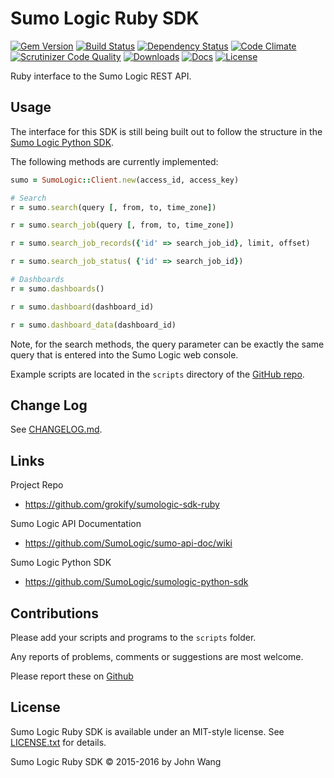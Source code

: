 Sumo Logic Ruby SDK
===================

[![Gem Version][gem-version-svg]][gem-version-link]
[![Build Status][build-status-svg]][build-status-link]
[![Dependency Status][dependency-status-svg]][dependency-status-link]
[![Code Climate][codeclimate-status-svg]][codeclimate-status-link]
[![Scrutinizer Code Quality][scrutinizer-status-svg]][scrutinizer-status-link]
[![Downloads][downloads-svg]][downloads-link]
[![Docs][docs-rubydoc-svg]][docs-rubydoc-link]
[![License][license-svg]][license-link]

Ruby interface to the Sumo Logic REST API.

## Usage

The interface for this SDK is still being built out to follow the structure in the 
[Sumo Logic Python SDK](https://github.com/SumoLogic/sumologic-python-sdk).

The following methods are currently implemented:

```ruby
sumo = SumoLogic::Client.new(access_id, access_key)

# Search
r = sumo.search(query [, from, to, time_zone])

r = sumo.search_job(query [, from, to, time_zone])

r = sumo.search_job_records({'id' => search_job_id}, limit, offset)

r = sumo.search_job_status( {'id' => search_job_id})

# Dashboards
r = sumo.dashboards()

r = sumo.dashboard(dashboard_id)

r = sumo.dashboard_data(dashboard_id)
```

Note, for the search methods, the query parameter can be exactly the same query that is entered into the Sumo Logic web console.

Example scripts are located in the `scripts` directory of the [GitHub repo](https://github.com/grokify/sumologic-sdk-ruby).

## Change Log

See [CHANGELOG.md](CHANGELOG.md).

## Links

Project Repo

* https://github.com/grokify/sumologic-sdk-ruby

Sumo Logic API Documentation

* https://github.com/SumoLogic/sumo-api-doc/wiki

Sumo Logic Python SDK

* https://github.com/SumoLogic/sumologic-python-sdk

## Contributions

Please add your scripts and programs to the `scripts` folder.

Any reports of problems, comments or suggestions are most welcome.

Please report these on [Github](https://github.com/grokify/sumologic-sdk-ruby)

## License

Sumo Logic Ruby SDK is available under an MIT-style license. See [LICENSE.txt](LICENSE.txt) for details.

Sumo Logic Ruby SDK &copy; 2015-2016 by John Wang

 [gem-version-svg]: https://badge.fury.io/rb/sumologic.svg
 [gem-version-link]: http://badge.fury.io/rb/sumologic
 [downloads-svg]: http://ruby-gem-downloads-badge.herokuapp.com/sumologic
 [downloads-link]: https://rubygems.org/gems/sumologic
 [build-status-svg]: https://api.travis-ci.org/grokify/sumologic-sdk-ruby.svg?branch=master
 [build-status-link]: https://travis-ci.org/grokify/sumologic-sdk-ruby
 [dependency-status-svg]: https://gemnasium.com/grokify/sumologic-sdk-ruby.svg
 [dependency-status-link]: https://gemnasium.com/grokify/sumologic-sdk-ruby
 [codeclimate-status-svg]: https://codeclimate.com/github/grokify/sumologic-sdk-ruby/badges/gpa.svg
 [codeclimate-status-link]: https://codeclimate.com/github/grokify/sumologic-sdk-ruby
 [scrutinizer-status-svg]: https://scrutinizer-ci.com/g/grokify/sumologic-sdk-ruby/badges/quality-score.png?b=master
 [scrutinizer-status-link]: https://scrutinizer-ci.com/g/grokify/sumologic-sdk-ruby/?branch=master
 [docs-rubydoc-svg]: https://img.shields.io/badge/docs-rubydoc-blue.svg
 [docs-rubydoc-link]: http://www.rubydoc.info/gems/sumologic/
 [license-svg]: https://img.shields.io/badge/license-MIT-blue.svg
 [license-link]: https://github.com/grokify/sumologic-sdk-ruby/blob/master/LICENSE.txt
